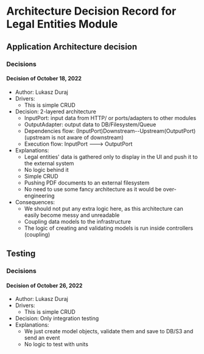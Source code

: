 # Architecture Decision Record for Legal Entities Module

## Application Architecture decision

### Decisions

#### Decision of October 18, 2022

* Author: Lukasz Duraj
* Drivers:
    * This is simple CRUD
* Decision: 2-layered architecture
    - InputPort: input data from HTTP/ or ports/adapters to other modules
    - OutputAdapter: output data to DB/Filesystem/Queue
    - Dependencies flow: (InputPort)Downstream--Upstream(OutputPort) (upstream is not aware of downstream)
    - Execution flow: InputPort ---> OutputPort
* Explanations:
    - Legal entities' data is gathered only to display in the UI and push it to the external system
    - No logic behind it
    - Simple CRUD
    - Pushing PDF documents to an external filesystem
    - No need to use some fancy architecture as it would be over-engineering
* Consequences:
    * We should not put any extra logic here, as this architecture can easily become messy and unreadable
    * Coupling data models to the infrastructure
    * The logic of creating and validating models is run inside controllers (coupling)

## Testing

### Decisions

#### Decision of October 26, 2022

* Author: Lukasz Duraj
* Drivers:
    * This is simple CRUD
* Decision: Only integration testing
* Explanations:
    - We just create model objects, validate them and save to DB/S3 and send an event
    - No logic to test with units